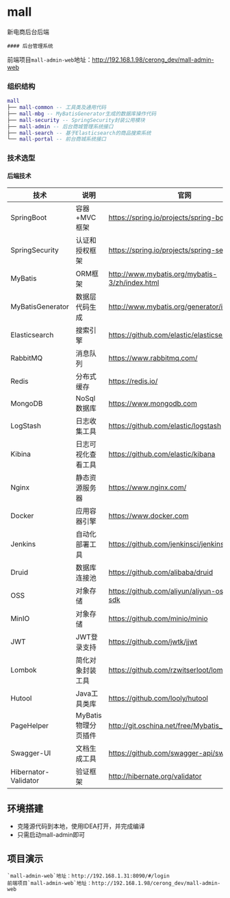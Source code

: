 # mall
  新电商后台后端
  
    #### 后台管理系统
  
  前端项目`mall-admin-web`地址：http://192.168.1.98/cerong_dev/mall-admin-web
   
  ### 组织结构
  
  ``` lua
  mall
  ├── mall-common -- 工具类及通用代码
  ├── mall-mbg -- MyBatisGenerator生成的数据库操作代码
  ├── mall-security -- SpringSecurity封装公用模块
  ├── mall-admin -- 后台商城管理系统接口
  ├── mall-search -- 基于Elasticsearch的商品搜索系统
  └── mall-portal -- 前台商城系统接口
  ```
  
  ### 技术选型
  
  #### 后端技术
  
  | 技术                 | 说明                | 官网                                           |
  | -------------------- | ------------------- | ---------------------------------------------- |
  | SpringBoot           | 容器+MVC框架        | https://spring.io/projects/spring-boot         |
  | SpringSecurity       | 认证和授权框架      | https://spring.io/projects/spring-security     |
  | MyBatis              | ORM框架             | http://www.mybatis.org/mybatis-3/zh/index.html |
  | MyBatisGenerator     | 数据层代码生成      | http://www.mybatis.org/generator/index.html    |
  | Elasticsearch        | 搜索引擎            | https://github.com/elastic/elasticsearch       |
  | RabbitMQ             | 消息队列            | https://www.rabbitmq.com/                      |
  | Redis                | 分布式缓存          | https://redis.io/                              |
  | MongoDB              | NoSql数据库         | https://www.mongodb.com                        |
  | LogStash             | 日志收集工具        | https://github.com/elastic/logstash            |
  | Kibina               | 日志可视化查看工具  | https://github.com/elastic/kibana              |
  | Nginx                | 静态资源服务器      | https://www.nginx.com/                         |
  | Docker               | 应用容器引擎        | https://www.docker.com                         |
  | Jenkins              | 自动化部署工具      | https://github.com/jenkinsci/jenkins           |
  | Druid                | 数据库连接池        | https://github.com/alibaba/druid               |
  | OSS                  | 对象存储            | https://github.com/aliyun/aliyun-oss-java-sdk  |
  | MinIO                | 对象存储            | https://github.com/minio/minio                 |
  | JWT                  | JWT登录支持         | https://github.com/jwtk/jjwt                   |
  | Lombok               | 简化对象封装工具    | https://github.com/rzwitserloot/lombok         |
  | Hutool               | Java工具类库        | https://github.com/looly/hutool                |
  | PageHelper           | MyBatis物理分页插件 | http://git.oschina.net/free/Mybatis_PageHelper |
  | Swagger-UI           | 文档生成工具        | https://github.com/swagger-api/swagger-ui      |
  | Hibernator-Validator | 验证框架            | http://hibernate.org/validator                 |
  
    
  ## 环境搭建
  
  - 克隆源代码到本地，使用IDEA打开，并完成编译
  - 只需启动mall-admin即可

  ## 项目演示
    `mall-admin-web`地址：http://192.168.1.31:8090/#/login
	前端项目`mall-admin-web`地址：http://192.168.1.98/cerong_dev/mall-admin-web
  